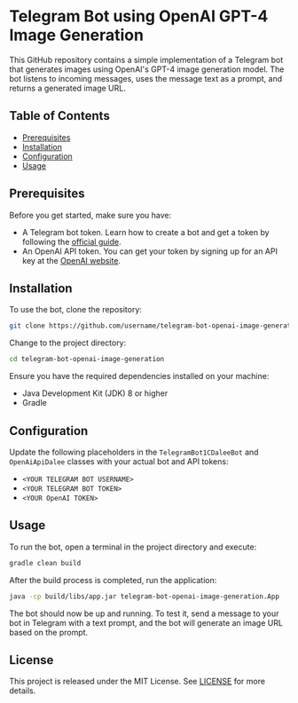 # Telegram Bot using OpenAI GPT-4 Image Generation

This GitHub repository contains a simple implementation of a Telegram bot that generates images using OpenAI's GPT-4 image generation model. The bot listens to incoming messages, uses the message text as a prompt, and returns a generated image URL.

## Table of Contents

- [Prerequisites](#prerequisites)
- [Installation](#installation)
- [Configuration](#configuration)
- [Usage](#usage)

## Prerequisites

Before you get started, make sure you have:

- A Telegram bot token. Learn how to create a bot and get a token by following the [official guide](https://core.telegram.org/bots#creating-a-new-bot).
- An OpenAI API token. You can get your token by signing up for an API key at the [OpenAI website](https://beta.openai.com/signup/).

## Installation

To use the bot, clone the repository:

```bash
git clone https://github.com/username/telegram-bot-openai-image-generation.git
```

Change to the project directory:

```bash
cd telegram-bot-openai-image-generation
```

Ensure you have the required dependencies installed on your machine:

- Java Development Kit (JDK) 8 or higher
- Gradle

## Configuration

Update the following placeholders in the `TelegramBot1CDaleeBot` and `OpenAiApiDalee` classes with your actual bot and API tokens:

- `<YOUR TELEGRAM BOT USERNAME>`
- `<YOUR TELEGRAM BOT TOKEN>`
- `<YOUR OpenAI TOKEN>`

## Usage

To run the bot, open a terminal in the project directory and execute:

```bash
gradle clean build
```

After the build process is completed, run the application:

```bash
java -cp build/libs/app.jar telegram-bot-openai-image-generation.App
```

The bot should now be up and running. To test it, send a message to your bot in Telegram with a text prompt, and the bot will generate an image URL based on the prompt.

## License

This project is released under the MIT License. See [LICENSE](LICENSE) for more details.
